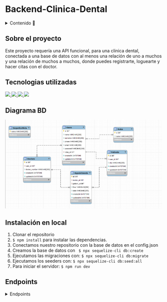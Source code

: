 # Backend-Clinica-Dental

<details>
  <summary>Contenido 📝</summary>
  <ol>
    <li><a href="#sobre-el-proyecto">Sobre el proyecto</a></li>
    <li><a href="#Tecnologias-utilizadas">Tecnologias utilizadas</a></li>
    <li><a href="#diagrama-bd">Diagrama</a></li>
    <li><a href="#instalación-en-local">Instalación</a></li>
    <li><a href="#endpoints">Endpoints</a></li>
  </ol>
</details>

## Sobre el proyecto
Este proyecto requería una API funcional, para una clinica dental, conectada a una base de datos con al menos una relación de uno a muchos y una relación de muchos a muchos, donde puedes registrarte, loguearte y hacer citas con el doctor.

## Tecnologias utilizadas

<a href="https://www.mongodb.com/">
    <img src= "https://img.shields.io/badge/MongoDB-%234ea94b.svg?style=for-the-badge&logo=mongodb&logoColor=white"/>
</a>
<a href="https://www.expressjs.com/">
    <img src= "https://img.shields.io/badge/express.js-%23404d59.svg?style=for-the-badge&logo=express&logoColor=%2361DAFB"/>
</a>
<a href="https://nodejs.org/es/">
    <img src= "https://img.shields.io/badge/node.js-026E00?style=for-the-badge&logo=node.js&logoColor=white"/>
</a>
<a href="https://developer.mozilla.org/es/docs/Web/JavaScript">
    <img src= "https://img.shields.io/badge/javascript-EFD81D?style=for-the-badge&logo=javascript&logoColor=black"/>
</a>

## Diagrama BD
<img src="./img/bbdd.png" width=900px></img>

## Instalación en local
1. Clonar el repositorio
2. ` $ npm install ` para instalar las dependencias.
3. Conectamos nuestro repositorio con la base de datos en el config.json
4. Creamos la base de datos con ``` $ npx sequelize-cli db:create```
5. Ejecutamos las migraciones con: ``` $ npx sequelize-cli db:migrate ``` 
6. Ejecutamos los seeders con: ``` $ npx sequelize-cli db:seed:all ``` 
7. Para iniciar el servidor:  ``` $ npm run dev ```

## Endpoints
<details> -->
<summary>Endpoints</summary>

- AUTH
    - REGISTER

            POST http://localhost:4000/register
        body:
        ``` js
            {
                "name": "David",
                "surname": "Garcia",
                "phone": "111222333",
                "email": "david@david.com",
                "password": "princes"
            }
        ```

    - LOGIN

            POST http://localhost:4000/login  
        body:
        ``` js
            {
                "email": "david@david.com",
                "password": "princes"
            }
        ```

     - View Profile

            GET http://localhost:4000/profile 
    
      
      - Update Profile

<<<<<<< HEAD
    - Update Appointment

            UP http://localhost:4000/appointment
        body:
        ``` js
            {
                "hour": "10:00",
                "date": "13/2/2023"
            }
        ```

    - Profile

            POST http://localhost:4000/profile 

   - Update Profile

            UP http://localhost:4000/updateprofile
=======
            PUT http://localhost:4000/admin-deleterol
>>>>>>> 1d76454e820d6cd3411cfee9f57143f3e3562408
        body:
        ``` js
            {
                "name":"david",
                "surname":"perez",
                "phone":"333444111",
                "email":"david@david.com",
                "password":"banana"
            }
        ```
    
    
     - New Appointment

            POST http://localhost:4000/appointment  
            body:
        ``` js
            {
                "doctor_id": 1,
                "date": "12/1/2012",
                "hour": "20:00"
            }
        ```

     
     - Update Appointment

            PUT http://localhost:4000/appointment
            body:
        ``` js
            {
                "hour": "10:00",
                "date": "13/2/2023",
                "app_id": 3
            }
        ```

       
    - Get Appointment

            GET http://localhost:4000/appointment


    
   - Delete Appointment by ID

            Delete http://localhost:4000/appointment/id
    
    
   - Get Appointment Doctor

            GET http://localhost:4000/appointmentDr
    
    
    
   - Get Users Admin

            GET http://localhost:4000/adminuser
            
            
            
   - Get Appointment Admin

            GET http://localhost:4000/adminappointments


   - Create Role

            POST http://localhost:4000//admin-createrol
        body:
        ``` js
            {
                "name": "paciente"
            }
        ```

   - Update Role

            POST http://localhost:4000/admin-updaterol
        body:
        ``` js
             {
                "name": "paciente"
            }
        ```

   - Delete Role

            UP http://localhost:4000/admin-deleterol
        body:
        ``` js
            {
                "id": 4,
                "name": "paciente"
            }
        ```

   - Get all Role

            UP http://localhost:4000/admin-deleterol


</details>
